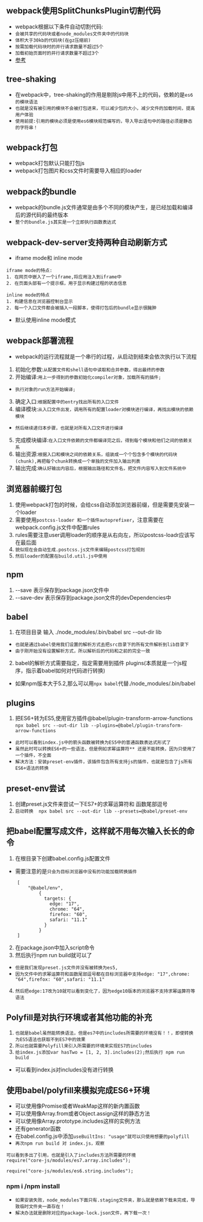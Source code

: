 ## webpack使用SplitChunksPlugin切割代码
* webpack根据以下条件自动切割代码:
* `会被共享的代码块或者node_modules文件夹中的代码块`
* `体积大于30kb的代码块(在gz压缩前)`
* `按需加载代码块时的并行请求数量不超过5个`
* `加载初始页面时的并行请求数量不超过3个`
* [参考](https://www.jianshu.com/p/2cc8457f1a10)

## tree-shaking
* 在webpack中，tree-shaking的作用是剔除js中用不上的代码，依赖的是`es6的模块语法`
* `也就是没有被引用的模块不会被打包进来，可以减少包的大小，减少文件的加载时间，提高用户体验`
* `使用前提:引用的模块必须是使用es6模块规范编写的，导入导出语句中的路径必须是静态的字符串！`

## webpack打包
* webpack打包默认只能打包js
* webpack打包图片和css文件时需要导入相应的loader

## webpack的bundle
* webpack的bundle.js文件通常是由多个不同的模块产生，是已经加载和编译后的源代码的最终版本
* `整个的bundle.js其实是一个立即执行函数表达式`

## webpack-dev-server支持两种自动刷新方式
* iframe mode和 inline mode
```
iframe mode的特点:
1. 在网页中嵌入了一个iframe,将应用注入到iframe中
2. 在页面头部有一个提示框，用于显示构建过程的状态信息
```
```
inline mode的特点
1. 构建信息在浏览器控制台显示
2. 每一个入口文件都会被插入一段脚本，使得打包后的bundle显示很臃肿
```
* 默认使用inline mode模式

## webpack部署流程
* webpack的运行流程就是一个串行的过程，从启动到结束会依次执行以下流程
1. 初始化参数:`从配置文件和shell语句中读取和合并参数，得出最终的参数`
2. 开始编译:`用上一步得到的参数初始化compiler对象，加载所有的插件;`
* `执行对象的run方法开始编译;`
3. 确定入口:`根据配置中的entry找出所有的入口文件`
4. 编译模块:`从入口文件出发，调用所有的配置loader对模块进行编译，再找出模块的依赖模块`
* `然后继续递归本步骤，也就是对所有入口文件进行编译`
5. 完成模块编译:`在入口文件依赖的文件都编译完之后，得到每个模块和他们之间的依赖关系`
6. 输出资源:`根据入口和模块之间的依赖关系，组装成一个个包含多个模块的代码块(chunk),再把每个chunk转换成一个单独的文件加入输出列表`
7. 输出完成:`确认好输出内容后，根据输出路径和文件名，把文件内容写入到文件系统中`

## 浏览器前缀打包
1. 使用webpack打包的时候，会给css自动添加浏览器前缀，但是需要先安装一个loader
2. 需要使用`postcss-loader 和一个插件autoprefixer`，注意需要在webpack.config.js文件中配置rules
3. rules需要注意user调用loader的顺序是从右向左，所以postcss-loadr应该写在最后面
4. `貌似现在会自动生成.postcss.js文件来编辑postcss打包规则`
5. `然后loader的配置在build.util.js中使用`

## npm
1.  --save 表示保存到package.json文件中
2.  --save-dev 表示保存到package.json文件的devDependencies中

## babel
1. 在项目目录  输入 ./node_modules/.bin/babel src --out-dir lib
* `也就是通过babel使用我们设置的解析方式去把src目录下的所有文件解析到lib目录下`
* `由于刚开始没有设置解析方式，所以解析后的代码和之前的完全一致`
2. babel的解析方式需要指定，指定需要用到插件 plugins(本质就是一个js程序，指示着babel如何对代码进行转换)

* 如果npm版本大于5.2,那么可以用`npx babel`代替./node_modules/.bin/babel

## plugins
1. 把ES6+转为ES5,使用官方插件@babel/plugin-transform-arrow-functions
`npx babel src --out-dir lib --plugins=@babel/plugin-transform-arrow-functions`
* `此时可以看到index.js中的箭头函数被转换为ES5中的普通函数表达式形式了`
* `虽然此时可以转换ES6+的一些语法，但是例如求幂运算符** 还是不能转换，因为只使用了一个插件，不全面`
* `解决方法：安装preset-env插件，该插件包含所有支持js的插件，也就是包含了js所有ES6+语法的转换`

## preset-env尝试
1. 创建preset.js文件来尝试一下ES7+的求幂运算符和 函数尾部逗号
2. `启动转换  npx babel src --out-dir lib --presets=@babel/preset-env`

## 把babel配置写成文件，这样就不用每次输入长长的命令
1. 在根目录下创建babel.config.js配置文件
* 需要注意的是`只会为目标浏览器中没有的功能加载转换插件`
```
	[
		"@babel/env",
		    {
		      targets: {
		        edge: "17",
		        chrome: "64",
		        firefox: "60",
		        safari: "11.1"
		      }
		    }
	]
```
2. 在package.json中加入script命令
3. 然后执行npm run build就可以了
* `但是我们发现preset.js文件并没有被转换为es5,`
* `因为文件中的求幂运算符和函数尾部逗号都在目标浏览器中支持edge: "17",chrome: "64",firefox: "60",safari: "11.1"`
4. `然后把edge:17改为10就可以看到变化了，因为edge10版本的浏览器不支持求幂运算符等语法`

## Polyfill是对执行环境或者其他功能的补充
1. `也就是babel虽然能转换语法，但是es7中的includes所需要的环境没有！！，即使转换为ES5语法也获取不到ES7中的效果`
2. `所以也就需要Polyfill来引入所需要的环境来实现ES7的includes`
3. `给index.js添加var hasTwo = [1, 2, 3].includes(2);然后执行 npm run build`
* 可以看到index.js对includes没有进行转换

## 使用babel/polyfill来模拟完成ES6+环境
* 可以使用像Promise或者WeakMap这样的新内置函数
* 可以使用像Array.from或者Object.assign这样的静态方法
* 可以使用像Array.prototype.includes这样的实例方法
* 还有generator函数
* 在babel.config.js中添加`useBuiltIns: "usage"就可以只使用想要的polyfill`
* `再次npm run build 对 index.js，观察`
```
可以看到多出了引用，也就是引入了includes方法所需要的环境
require("core-js/modules/es7.array.includes");

require("core-js/modules/es6.string.includes");
```

### npm i /npm install
* `如果安装失败，node_modules下面只有.staging文件夹，那么就是依赖下载未完成，导致临时文件夹一直存在！`
* `解决办法就是删除对应的package-lock.json文件，再下载一次！`
